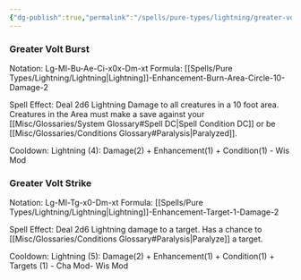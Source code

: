 ```yaml
---
{"dg-publish":true,"permalink":"/spells/pure-types/lightning/greater-volt/"}
---
```


### Greater Volt Burst
Notation: Lg-Ml-Bu-Ae-Ci-x0x-Dm-xt
Formula: [[Spells/Pure Types/Lightning/Lightning\|Lightning]]-Enhancement-Burn-Area-Circle-10-Damage-2

Spell Effect: 
Deal 2d6 Lightning Damage to all creatures in a 10 foot area. Creatures in the Area must make a save against your [[Misc/Glossaries/System Glossary#Spell DC\|Spell Condition DC]] or be [[Misc/Glossaries/Conditions Glossary#Paralysis\|Paralyzed]]. 

Cooldown: 
Lightning (4): Damage(2) + Enhancement(1) + Condition(1) - Wis Mod
### Greater Volt Strike
Notation: Lg-Ml-Tg-x0-Dm-xt
Formula: [[Spells/Pure Types/Lightning/Lightning\|Lightning]]-Enhancement-Target-1-Damage-2

Spell Effect: 
Deal 2d6 Lightning damage to a target. Has a chance to [[Misc/Glossaries/Conditions Glossary#Paralysis\|Paralyze]] a target.

Cooldown: 
Lightning (5): Damage(2) + Enhancement(1) + Condition(1) + Targets (1) - Cha Mod- Wis Mod
